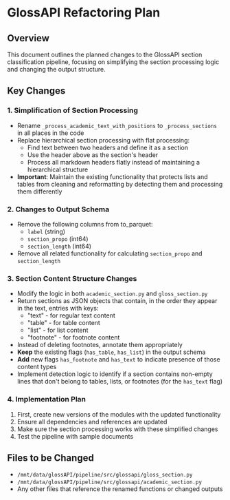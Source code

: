 # GlossAPI Refactoring Plan

## Overview
This document outlines the planned changes to the GlossAPI section classification pipeline, focusing on simplifying the section processing logic and changing the output structure.

## Key Changes

### 1. Simplification of Section Processing
- Rename `_process_academic_text_with_positions` to `_process_sections` in all places in the code
- Replace hierarchical section processing with flat processing:
  - Find text between two headers and define it as a section
  - Use the header above as the section's header
  - Process all markdown headers flatly instead of maintaining a hierarchical structure
- **Important**: Maintain the existing functionality that protects lists and tables from cleaning and reformatting by detecting them and processing them differently

### 2. Changes to Output Schema
- Remove the following columns from to_parquet:
  - `label` (string)
  - `section_propo` (int64)
  - `section_length` (int64)
- Remove all related functionality for calculating `section_propo` and `section_length`

### 3. Section Content Structure Changes
- Modify the logic in both `academic_section.py` and `gloss_section.py` 
- Return sections as JSON objects that contain, in the order they appear in the text, entries with keys:
  - "text" - for regular text content
  - "table" - for table content
  - "list" - for list content
  - "footnote" - for footnote content
- Instead of deleting footnotes, annotate them appropriately
- **Keep** the existing flags (`has_table`, `has_list`) in the output schema
- **Add** new flags `has_footnote` and `has_text` to indicate presence of those content types
- Implement detection logic to identify if a section contains non-empty lines that don't belong to tables, lists, or footnotes (for the `has_text` flag)

### 4. Implementation Plan
1. First, create new versions of the modules with the updated functionality
2. Ensure all dependencies and references are updated
3. Make sure the section processing works with these simplified changes
4. Test the pipeline with sample documents

## Files to be Changed
- `/mnt/data/glossAPI/pipeline/src/glossapi/gloss_section.py`
- `/mnt/data/glossAPI/pipeline/src/glossapi/academic_section.py`
- Any other files that reference the renamed functions or changed outputs
